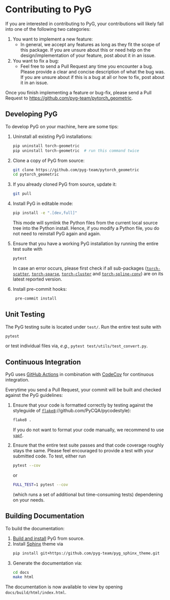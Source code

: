 # Contributing to PyG

If you are interested in contributing to PyG, your contributions will likely fall into one of the following two categories:

1. You want to implement a new feature:
   - In general, we accept any features as long as they fit the scope of this package. If you are unsure about this or need help on the design/implementation of your feature, post about it in an issue.
2. You want to fix a bug:
   - Feel free to send a Pull Request any time you encounter a bug. Please provide a clear and concise description of what the bug was. If you are unsure about if this is a bug at all or how to fix, post about it in an issue.

Once you finish implementing a feature or bug-fix, please send a Pull Request to https://github.com/pyg-team/pytorch_geometric.

## Developing PyG

To develop PyG on your machine, here are some tips:

1. Uninstall all existing PyG installations:

   ```bash
   pip uninstall torch-geometric
   pip uninstall torch-geometric  # run this command twice
   ```

2. Clone a copy of PyG from source:

   ```bash
   git clone https://github.com/pyg-team/pytorch_geometric
   cd pytorch_geometric
   ```

3. If you already cloned PyG from source, update it:

   ```bash
   git pull
   ```

4. Install PyG in editable mode:

   ```bash
   pip install -e ".[dev,full]"
   ```

   This mode will symlink the Python files from the current local source tree into the Python install. Hence, if you modify a Python file, you do not need to reinstall PyG again and again.

5. Ensure that you have a working PyG installation by running the entire test suite with

   ```bash
   pytest
   ```

   In case an error occurs, please first check if all sub-packages ([`torch-scatter`](https://github.com/rusty1s/pytorch_scatter), [`torch-sparse`](https://github.com/rusty1s/pythe_sparse_package), [`torch-cluster`](https://github.com/rusty1s/pytorch_cluster) and [`torch-spline-conv`](https://github.com/rusty1s/pytorch_spline_conv)) are on its latest reported version.

6. Install pre-commit hooks:

   ```bash
    pre-commit install
   ```

## Unit Testing

The PyG testing suite is located under `test/`.
Run the entire test suite with

```bash
pytest
```

or test individual files via, _e.g._, `pytest test/utils/test_convert.py`.

## Continuous Integration

PyG uses [GitHub Actions](https://github.com/pyg-team/pytorch_geometric/actions) in combination with [CodeCov](https://codecov.io/github/pyg-team/pytorch_geometric?branch=master) for continuous integration.

Everytime you send a Pull Request, your commit will be built and checked against the PyG guidelines:

1. Ensure that your code is formatted correctly by testing against the styleguide of [`flake8`](https://github.com/PyCQA/flake8)://github.com/PyCQA/pycodestyle):

   ```bash
   flake8 .
   ```

   If you do not want to format your code manually, we recommend to use [`yapf`](https://github.com/google/yapf).

2. Ensure that the entire test suite passes and that code coverage roughly stays the same.
   Please feel encouraged to provide a test with your submitted code.
   To test, either run

   ```bash
   pytest --cov
   ```

   or

   ```bash
   FULL_TEST=1 pytest --cov
   ```

   (which runs a set of additional but time-consuming tests) dependening on your needs.

## Building Documentation

To build the documentation:

1. [Build and install](#developing-pyg) PyG from source.
2. Install [Sphinx](https://www.sphinx-doc.org/en/master/) theme via
   ```bash
   pip install git+https://github.com/pyg-team/pyg_sphinx_theme.git
   ```
3. Generate the documentation via:
   ```bash
   cd docs
   make html
   ```

The documentation is now available to view by opening `docs/build/html/index.html`.
